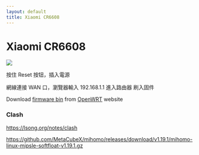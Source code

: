 ```yaml
---
layout: default
title: Xiaomi CR6608
---
```


# Xiaomi CR6608

![](https://3eadc0da.rocketcdn.me/wp-content/uploads/2022/04/A-Revolutionary-New-Router-Xiaomi-Router-CR6608-with-Wifi-6-support.jpg)

按住 Reset 按钮，插入電源

網線連接 WAN 口，瀏覽器輸入 192.168.1.1 進入路由器 刷入固件

Download [firmware bin](https://downloads.openwrt.org/snapshots/targets/ramips/mt7621/openwrt-ramips-mt7621-xiaomi_mi-router-cr6608-squashfs-firmware.bin) from [OpenWRT](https://openwrt.org/toh/hwdata/xiaomi/xiaomi_mi_router_cr6608) website 

### Clash

https://lsong.org/notes/clash

https://github.com/MetaCubeX/mihomo/releases/download/v1.19.1/mihomo-linux-mipsle-softfloat-v1.19.1.gz
